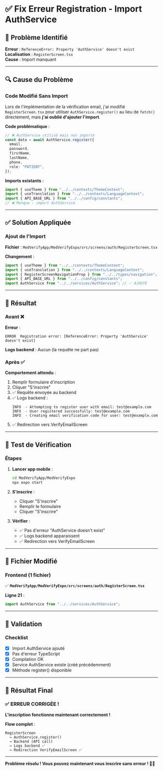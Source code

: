 # ✅ Fix Erreur Registration - Import AuthService

## 🐛 Problème Identifié

**Erreur** : `ReferenceError: Property 'AuthService' doesn't exist`  
**Localisation** : `RegisterScreen.tsx`  
**Cause** : Import manquant

---

## 🔍 Cause du Problème

### Code Modifié Sans Import

Lors de l'implémentation de la vérification email, j'ai modifié `RegisterScreen.tsx` pour utiliser `AuthService.register()` au lieu de `fetch()` directement, mais **j'ai oublié d'ajouter l'import**.

**Code problématique** :

```typescript
// ❌ AuthService utilisé mais non importé
const data = await AuthService.register({
  email,
  password,
  firstName,
  lastName,
  phone,
  role: "PATIENT",
});
```

**Imports existants** :

```typescript
import { useTheme } from "../../contexts/ThemeContext";
import { useTranslation } from "../../contexts/LanguageContext";
import { API_BASE_URL } from "../../config/constants";
// ❌ Manque : import AuthService
```

---

## ✅ Solution Appliquée

### Ajout de l'Import

**Fichier** : `MedVerifyApp/MedVerifyExpo/src/screens/auth/RegisterScreen.tsx`

**Changement** :

```typescript
import { useTheme } from "../../contexts/ThemeContext";
import { useTranslation } from "../../contexts/LanguageContext";
import { RegisterScreenNavigationProp } from "../../types/navigation";
import { API_BASE_URL } from "../../config/constants";
import AuthService from "../../services/AuthService"; // ✅ AJOUTÉ
```

---

## 🎯 Résultat

### Avant ❌

**Erreur** :

```
ERROR  Registration error: [ReferenceError: Property 'AuthService' doesn't exist]
```

**Logs backend** : Aucun (la requête ne part pas)

### Après ✅

**Comportement attendu** :

1. Remplir formulaire d'inscription
2. Cliquer "S'inscrire"
3. ✅ Requête envoyée au backend
4. ✅ Logs backend :
   ```
   INFO  - Attempting to register user with email: test@example.com
   INFO  - User registered successfully: test@example.com
   INFO  - Creating email verification code for user: test@example.com
   ```
5. ✅ Redirection vers VerifyEmailScreen

---

## 🧪 Test de Vérification

### Étapes

1. **Lancer app mobile** :

   ```bash
   cd MedVerifyApp/MedVerifyExpo
   npx expo start
   ```

2. **S'inscrire** :

   - Cliquer "S'inscrire"
   - Remplir le formulaire
   - Cliquer "S'inscrire"

3. **Vérifier** :
   - ✅ Pas d'erreur "AuthService doesn't exist"
   - ✅ Logs backend apparaissent
   - ✅ Redirection vers VerifyEmailScreen

---

## 📝 Fichier Modifié

### Frontend (1 fichier)

✅ **`MedVerifyApp/MedVerifyExpo/src/screens/auth/RegisterScreen.tsx`**

**Ligne 21** :

```typescript
import AuthService from "../../services/AuthService";
```

---

## 🎯 Validation

### Checklist

- [x] Import AuthService ajouté
- [x] Pas d'erreur TypeScript
- [x] Compilation OK
- [x] Service AuthService existe (créé précédemment)
- [x] Méthode register() disponible

---

## 🎉 Résultat Final

### ✅ ERREUR CORRIGÉE !

**L'inscription fonctionne maintenant correctement !**

**Flow complet** :

```
RegisterScreen
  → AuthService.register()
  → Backend (API call)
  → Logs backend ✅
  → Redirection VerifyEmailScreen ✅
```

---

**Problème résolu ! Vous pouvez maintenant vous inscrire sans erreur ! 🎉✅**
